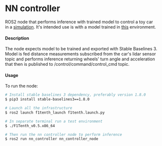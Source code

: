 # NN controller
ROS2 node that performs inference with trained model to control a toy car in a [simulation](https://github.com/amadeuszsz/AWSIM/tree/v1.1.0_f1tenth). It's intended use is with a model trained in [this](https://github.com/JakubSzukala/self-driving-car-simulator) environment.

#### Description
The node expects model to be trained and exported with Stable Baselines 3. Model is fed distance measurements subscribed from the car's lidar sensor topic and performs inference returning wheels' turn angle and acceleration that then is published to /control/command/control_cmd topic.

#### Usage
To run the node:
```bash
# Install stable baselines 3 dependency, preferably version 1.8.0
$ pip3 install stable-baselines3==1.8.0

# Launch all the infrastructure
$ ros2 launch f1tenth_launch f1tenth.launch.py

# In separate terminal run a test environment
$ ./F1Tenth_v0.5.x86_64

# Then run the nn controller node to perform inference
$ ros2 run nn_controller nn_controller_node
```
